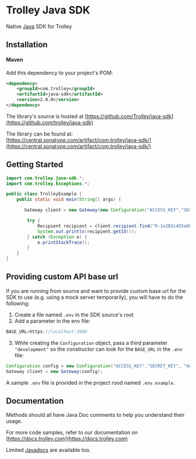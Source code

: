 # Trolley Java SDK

Native [Java](https://www.oracle.com/java/index.html) SDK for Trolley

## Installation

#### Maven

Add this dependency to your project's POM:

```xml
<dependency>
    <groupId>com.trolley</groupId>
    <artifactId>java-sdk</artifactId>
    <version>2.0.0</version>
</dependency>
```

The library's source is hosted at [https://github.com/Trolley/java-sdk](https://github.com/trolley/java-sdk)

The library can be found at: [https://central.sonatype.com/artifact/com.trolley/java-sdk/](https://central.sonatype.com/artifact/com.trolley/java-sdk/)

## Getting Started

```java
import com.trolley.java-sdk.*;
import com.trolley.Exceptions.*;

public class TrolleyExample {
    public static void main(String[] args) {

       Gateway client = new Gateway(new Configuration("ACCESS_KEY","SECRET_KEY"));

        try {
            Recipient recipient = client.recipient.find("R-1a2B3c4D5e6F7g8H9i0J1k");
            System.out.println(recipient.getId());
        } catch (Exception e) {
            e.printStackTrace();
        }
    }
}
```



## Providing custom API base url

If you are running from source and want to provide custom base url for the SDK to use (e.g. using a mock server temporarily), you will have to do the following:

1. Create a file named `.env` in the SDK source's root
2. Add a parameter in the env file:
```java
BASE_URL=https://localhost:3000
```
3. While creating the `Configuration` object, pass a third parameter `"development"`  so the constructor can look for the `BASE_URL` in the `.env` file:

```java
Configuration config = new Configuration("ACCESS_KEY","SECRET_KEY", "development")
Gateway client = new Gateway(config);
```

A sample `.env` file is provided in the project rood named `.env.example`.


## Documentation

Methods should all have Java Doc comments to help you understand their usage.

For more code samples, refer to our documentation on [https://docs.trolley.com](https://docs.trolley.com)

Limited [Javadocs](https://github.com/PaymentRails/java-sdk/tree/master/docs) are available too.
